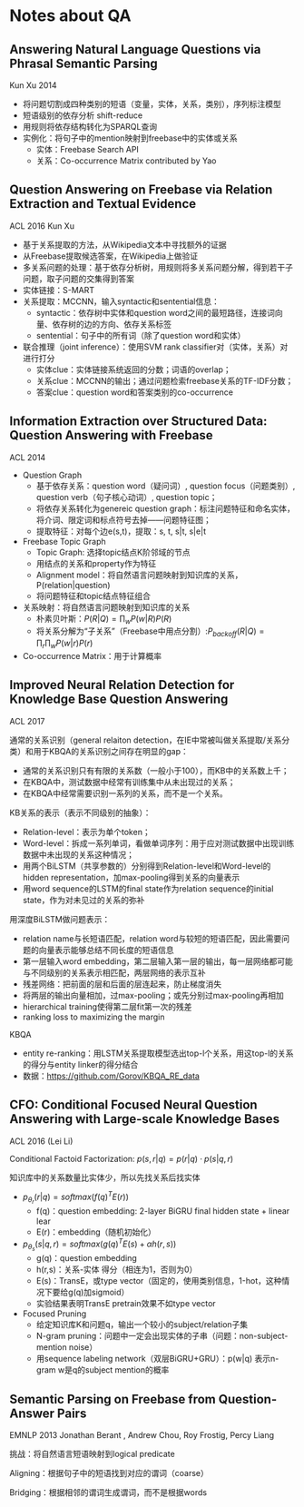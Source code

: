 #  Notes about QA

## Answering Natural Language Questions via Phrasal Semantic Parsing 

Kun Xu 2014

- 将问题切割成四种类别的短语（变量，实体，关系，类别），序列标注模型
- 短语级别的依存分析 shift-reduce
- 用规则将依存结构转化为SPARQL查询
- 实例化：将句子中的mention映射到freebase中的实体或关系
  - 实体：Freebase Search API
  - 关系：Co-occurrence Matrix contributed by Yao 

## Question Answering on Freebase via Relation Extraction and Textual Evidence 

ACL 2016 Kun Xu

- 基于关系提取的方法，从Wikipedia文本中寻找额外的证据
- 从Freebase提取候选答案，在Wikipedia上做验证
- 多关系问题的处理：基于依存分析树，用规则将多关系问题分解，得到若干子问题，取子问题的交集得到答案
- 实体链接：S-MART
- 关系提取：MCCNN，输入syntactic和sentential信息：
  - syntactic：依存树中实体和question word之间的最短路径，连接词向量、依存树的边的方向、依存关系标签
  - sentential：句子中的所有词（除了question word和实体）
- 联合推理（joint inference）：使用SVM rank classifier对（实体，关系）对进行打分
  - 实体clue：实体链接系统返回的分数；词语的overlap；
  - 关系clue：MCCNN的输出；通过问题检索freebase关系的TF-IDF分数；
  - 答案clue：question word和答案类别的co-occurrence

## Information Extraction over Structured Data: Question Answering with Freebase 

ACL 2014

- Question Graph
  - 基于依存关系：question word（疑问词）, question focus（问题类别）, question verb（句子核心动词）, question topic；
  - 将依存关系转化为genereic question graph：标注问题特征和命名实体，将介词、限定词和标点符号去掉——问题特征图；
  - 提取特征：对每个边e(s,t)，提取：s, t, s|t, s|e|t
- Freebase Topic Graph
  - Topic Graph: 选择topic结点K阶邻域的节点
  - 用结点的关系和property作为特征
  - Alignment model：将自然语言问题映射到知识库的关系，P(relation|question)
  - 将问题特征和topic结点特征组合
- 关系映射：将自然语言问题映射到知识库的关系
  - 朴素贝叶斯：$P(R|Q)=\prod_w P(w|R)P(R)$
  - 将关系分解为“子关系”（Freebase中用点分割）:$P_{backoff}(R|Q)=\prod_r\prod_w P(w|r)P(r)$
- Co-occurrence Matrix：用于计算概率



## Improved Neural Relation Detection for Knowledge Base Question Answering 

ACL 2017

通常的关系识别（general relaiton detection，在IE中常被叫做关系提取/关系分类）和用于KBQA的关系识别之间存在明显的gap：

- 通常的关系识别只有有限的关系数（一般小于100），而KB中的关系数上千；
- 在KBQA中，测试数据中经常有训练集中从未出现过的关系；
- 在KBQA中经常需要识别一系列的关系，而不是一个关系。

KB关系的表示（表示不同级别的抽象）：

- Relation-level：表示为单个token；
- Word-level：拆成一系列单词，看做单词序列：用于应对测试数据中出现训练数据中未出现的关系这种情况；
- 用两个BiLSTM（共享参数的）分别得到Relation-level和Word-level的hidden representation，加max-pooling得到关系的向量表示
- 用word sequence的LSTM的final state作为relation sequence的initial state，作为对未见过的关系的弥补

用深度BiLSTM做问题表示：

- relation name与长短语匹配，relation word与较短的短语匹配，因此需要问题的向量表示能够总结不同长度的短语信息
- 第一层输入word embedding，第二层输入第一层的输出，每一层网络都可能与不同级别的关系表示相匹配，两层网络的表示互补
- 残差网络：把前面的层和后面的层连起来，防止梯度消失
- 将两层的输出向量相加，过max-pooling；或先分别过max-pooling再相加
- hierarchical training使得第二层fit第一次的残差
- ranking loss to maximizing the margin 

KBQA

- entity re-ranking：用LSTM关系提取模型选出top-l个关系，用这top-l的关系的得分与entity linker的得分结合
- 数据：https://github.com/Gorov/KBQA_RE_data



## CFO: Conditional Focused Neural Question Answering with Large-scale Knowledge Bases 

ACL 2016 (Lei Li)

Conditional Factoid Factorization: $p(s,r|q)=p(r|q)\cdot p(s|q,r)$

知识库中的关系数量比实体少，所以先找关系后找实体

- $p_{\theta_r}(r|q) = softmax(f(q)^T E(r))$
  - f(q)：question embedding: 2-layer BiGRU final hidden state + linear lear
  - E(r)：embedding（随机初始化）
- $p_{\theta_s}(s|q,r) = softmax(g(q)^T E(s) + \alpha h(r,s))$
  - g(q)：question embedding
  - h(r,s)：关系-实体 得分（相连为1，否则为0）
  - E(s)：TransE，或type vector（固定的，使用类别信息，1-hot，这种情况下要给g(q)加sigmoid）
  - 实验结果表明TransE pretrain效果不如type vector
- Focused Pruning 
  - 给定知识库K和问题q，输出一个较小的subject/relation子集
  - N-gram pruning：问题中一定会出现实体的子串（问题：non-subject-mention noise）
  - 用sequence labeling network（双层BiGRU+GRU）：p(w|q) 表示n-gram w是q的subject mention的概率



## Semantic Parsing on Freebase from Question-Answer Pairs 

EMNLP 2013 Jonathan Berant , Andrew Chou, Roy Frostig, Percy Liang 

挑战：将自然语言短语映射到logical predicate

Aligning：根据句子中的短语找到对应的谓词（coarse）

Bridging：根据相邻的谓词生成谓词，而不是根据words